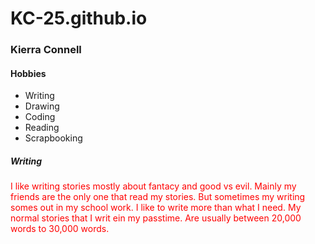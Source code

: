 # KC-25.github.io

<body>

<h3> Kierra Connell </h3>

<h4> Hobbies </h4>

<ul>
 <li> Writing </li>
 <li> Drawing </li>
 <li> Coding </li>
 <li> Reading </li>
 <li> Scrapbooking </li>
</ul>

<h5> Writing </h5>

<p style="color:red;">I like writing stories mostly about fantacy and good vs evil. Mainly my friends are the only one that read my stories. But sometimes my writing somes out in my school work. I like to write more than what I need. My normal stories that I writ ein my passtime. Are usually between 20,000 words to 30,000 words.</p>

<img src="">

</body>
